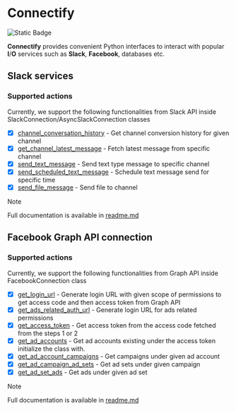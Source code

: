 # Connectify

![Static Badge](https://img.shields.io/badge/version-0.1.4-green)

**Connectify** provides convenient Python interfaces to interact with popular **I**/**O** services such as **Slack**,
**Facebook**, databases etc.

## Slack services

### Supported actions

Currently, we support the following functionalities from Slack API inside SlackConnection/AsyncSlackConnection classes

- [x] [channel_conversation_history](connectify/slack_services/slack_connection.py) - Get channel conversion history for
  given channel
- [x] [get_channel_latest_message](connectify/slack_services/slack_connection.py) - Fetch latest message from specific
  channel
- [x] [send_text_message](connectify/slack_services/slack_connection.py) - Send text type message to specific channel
- [x] [send_scheduled_text_message](connectify/slack_services/slack_connection.py) - Schedule text message send for
  specific time
- [x] [send_file_message](connectify/slack_services/slack_connection.py) - Send file to channel

> [!NOTE]
> Full documentation is available in [readme.md](connectify/slack_services/readme.md)

## Facebook Graph API connection

### Supported actions

Currently, we support the following functionalities from Graph API inside FacebookConnection class

- [x] [get_login_url](facebook_connection.py) - Generate login URL with given scope of permissions to get access code
  and
  then access token from Graph API
- [x] [get_ads_related_auth_url](facebook_connection.py) - Generate login URL for ads related permissions
- [x] [get_access_token](facebook_connection.py) - Get access token from the access code fetched from the steps 1 or 2
- [x] [get_ad_accounts](facebook_connection.py) - Get ad accounts existing under the access token initialize the class
  with.
- [x] [get_ad_account_campaigns](facebook_connection.py) - Get campaigns under given ad account
- [x] [get_ad_campaign_ad_sets](facebook_connection.py) - Get ad sets under given campaign
- [x] [get_ad_set_ads](facebook_connection.py) - Get ads under given ad set

> [!NOTE]
> Full documentation is available in [readme.md](connectify/facebook_services/readme.md)

